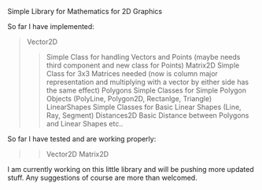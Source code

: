 Simple Library for Mathematics for 2D Graphics

So far I have implemented:

>Vector2D
>>Simple Class for handling Vectors and Points (maybe needs third component and new class for Points)
>Matrix2D
>>Simple Class for 3x3 Matrices needed (now is column major representation and multiplying with a vector by either side has the same effect)
>Polygons
>>Simple Classes for Simple Polygon Objects (PolyLine, Polygon2D, Rectanlge, Triangle)
>LinearShapes
>>Simple Classes for Basic Linear Shapes (Line, Ray, Segment)
>Distances2D
>>Basic Distance between Polygons and Linear Shapes etc..


So far I have tested and are working properly:

>>Vector2D
>>Matrix2D


I am currently working on this little library and will be pushing more updated stuff. Any suggestions of course are more than welcomed.